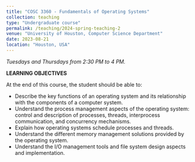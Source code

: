 ```yaml
---
title: "COSC 3360 - Fundamentals of Operating Systems"
collection: teaching
type: "Undergraduate course"
permalink: /teaching/2024-spring-teaching-2
venue: "University of Houston, Computer Science Department"
date: 2023-08-21
location: "Houston, USA"
---
```

*Tuesdays and Thursdays from 2:30 PM to 4 PM.*

**LEARNING OBJECTIVES**

At the end of this course, the student should be able to:

- Describe the key functions of an operating system and its relationship with the components of a computer system. 
-	Understand the process management aspects of the operating system:  control and description of processes, threads, interprocess communication, and concurrency mechanisms. 
-	Explain how operating systems schedule processes and threads. 
-	Understand the different memory management solutions provided by the operating system. 
-	Understand the I/O management tools and file system design aspects and implementation.

